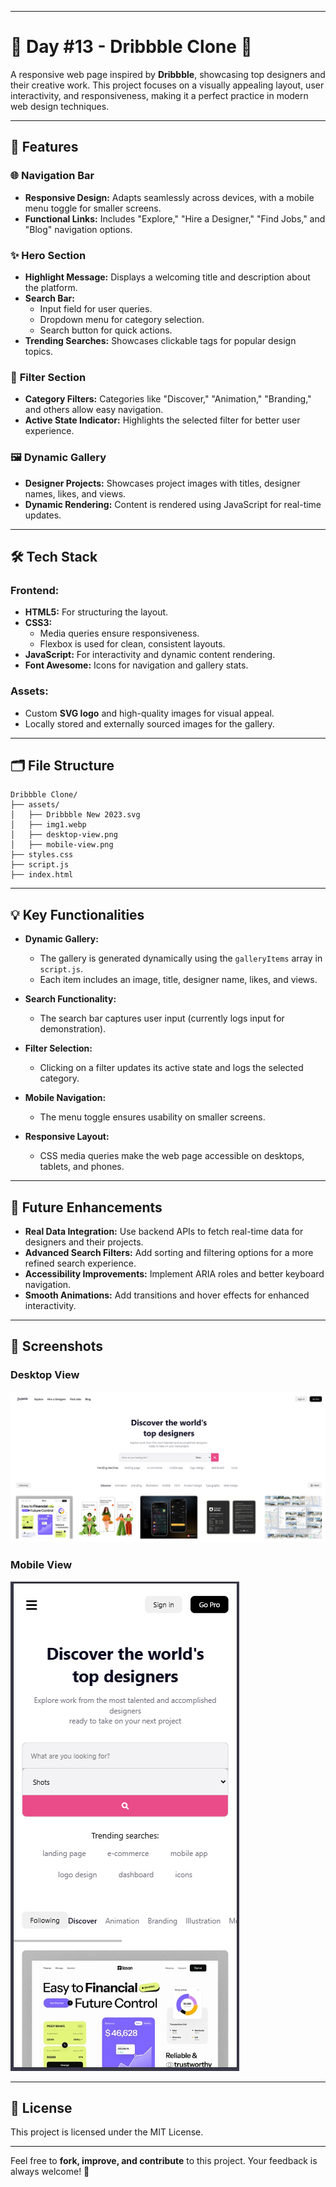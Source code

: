 
---  

# 🎨 Day #13 - Dribbble Clone 🎨  

A responsive web page inspired by **Dribbble**, showcasing top designers and their creative work. This project focuses on a visually appealing layout, user interactivity, and responsiveness, making it a perfect practice in modern web design techniques.  

---  

## 📌 Features  

### 🌐 **Navigation Bar**  
- **Responsive Design:** Adapts seamlessly across devices, with a mobile menu toggle for smaller screens.  
- **Functional Links:** Includes "Explore," "Hire a Designer," "Find Jobs," and "Blog" navigation options.  

### ✨ **Hero Section**  
- **Highlight Message:** Displays a welcoming title and description about the platform.  
- **Search Bar:**  
  - Input field for user queries.  
  - Dropdown menu for category selection.  
  - Search button for quick actions.  
- **Trending Searches:** Showcases clickable tags for popular design topics.  

### 🔎 **Filter Section**  
- **Category Filters:** Categories like "Discover," "Animation," "Branding," and others allow easy navigation.  
- **Active State Indicator:** Highlights the selected filter for better user experience.  

### 🖼️ **Dynamic Gallery**  
- **Designer Projects:** Showcases project images with titles, designer names, likes, and views.  
- **Dynamic Rendering:** Content is rendered using JavaScript for real-time updates.  

---  

## 🛠️ Tech Stack  

### Frontend:  
- **HTML5:** For structuring the layout.  
- **CSS3:**  
  - Media queries ensure responsiveness.  
  - Flexbox is used for clean, consistent layouts.  
- **JavaScript:** For interactivity and dynamic content rendering.  
- **Font Awesome:** Icons for navigation and gallery stats.  

### Assets:  
- Custom **SVG logo** and high-quality images for visual appeal.  
- Locally stored and externally sourced images for the gallery.  

---  

## 🗂️ File Structure  

```
Dribbble Clone/
├── assets/
│   ├── Dribbble New 2023.svg
│   ├── img1.webp
│   ├── desktop-view.png
│   ├── mobile-view.png
├── styles.css
├── script.js
├── index.html
```  

---  


## 💡 Key Functionalities  

- **Dynamic Gallery:**  
  - The gallery is generated dynamically using the `galleryItems` array in `script.js`.  
  - Each item includes an image, title, designer name, likes, and views.  

- **Search Functionality:**  
  - The search bar captures user input (currently logs input for demonstration).  

- **Filter Selection:**  
  - Clicking on a filter updates its active state and logs the selected category.  

- **Mobile Navigation:**  
  - The menu toggle ensures usability on smaller screens.  

- **Responsive Layout:**  
  - CSS media queries make the web page accessible on desktops, tablets, and phones.  

---  

## 🎯 Future Enhancements  

- **Real Data Integration:** Use backend APIs to fetch real-time data for designers and their projects.  
- **Advanced Search Filters:** Add sorting and filtering options for a more refined search experience.  
- **Accessibility Improvements:** Implement ARIA roles and better keyboard navigation.  
- **Smooth Animations:** Add transitions and hover effects for enhanced interactivity.  

---  

## 📸 Screenshots  

### Desktop View  
![Desktop View](./assets/Desktop.png)  

### Mobile View  
![Mobile View](./assets/Mobile.png)  

---  

## 📜 License  

This project is licensed under the MIT License.  

---  

Feel free to **fork, improve, and contribute** to this project. Your feedback is always welcome! 🚀